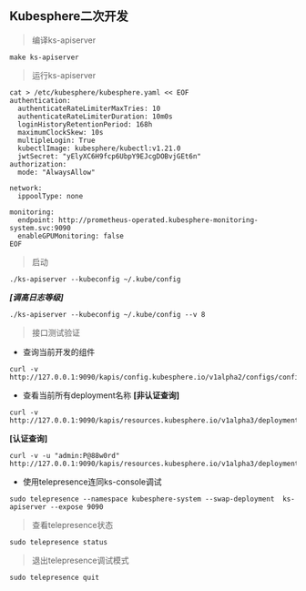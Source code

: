 ## Kubesphere二次开发
>  编译ks-apiserver
```shell
make ks-apiserver
```
> 运行ks-apiserver
```shell
cat > /etc/kubesphere/kubesphere.yaml << EOF
authentication:
  authenticateRateLimiterMaxTries: 10
  authenticateRateLimiterDuration: 10m0s
  loginHistoryRetentionPeriod: 168h
  maximumClockSkew: 10s
  multipleLogin: True
  kubectlImage: kubesphere/kubectl:v1.21.0
  jwtSecret: "yElyXC6H9fcp6UbpY9EJcgDOBvjGEt6n"
authorization:
  mode: "AlwaysAllow"

network:
  ippoolType: none
  
monitoring:
  endpoint: http://prometheus-operated.kubesphere-monitoring-system.svc:9090
  enableGPUMonitoring: false
EOF
```
> 启动
```shell
./ks-apiserver --kubeconfig ~/.kube/config
```
***[调高日志等级]***
```shell
./ks-apiserver --kubeconfig ~/.kube/config --v 8
```
> 接口测试验证
- 查询当前开发的组件
```shell
curl -v http://127.0.0.1:9090/kapis/config.kubesphere.io/v1alpha2/configs/configz
```
- 查看当前所有deployment名称
**[非认证查询]**
```shell
curl -v http://127.0.0.1:9090/kapis/resources.kubesphere.io/v1alpha3/deployments
```
**[认证查询]**
```shell
curl -v -u "admin:P@88w0rd" http://127.0.0.1:9090/kapis/resources.kubesphere.io/v1alpha3/deployments
```
- 使用telepresence连同ks-console调试
```shell
sudo telepresence --namespace kubesphere-system --swap-deployment  ks-apiserver --expose 9090
```
> 查看telepresence状态
```shell
sudo telepresence status
```
> 退出telepresence调试模式
```shell
sudo telepresence quit
```
